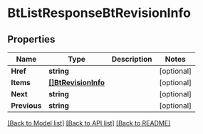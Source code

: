 # BtListResponseBtRevisionInfo

## Properties

Name | Type | Description | Notes
------------ | ------------- | ------------- | -------------
**Href** | **string** |  | [optional] 
**Items** | [**[]BtRevisionInfo**](BTRevisionInfo.md) |  | [optional] 
**Next** | **string** |  | [optional] 
**Previous** | **string** |  | [optional] 

[[Back to Model list]](../README.md#documentation-for-models) [[Back to API list]](../README.md#documentation-for-api-endpoints) [[Back to README]](../README.md)


